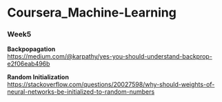 # Coursera_Machine-Learning 

### Week5

**Backpopagation**  
<https://medium.com/@karpathy/yes-you-should-understand-backprop-e2f06eab496b>

**Random Initialization**  
<https://stackoverflow.com/questions/20027598/why-should-weights-of-neural-networks-be-initialized-to-random-numbers>
